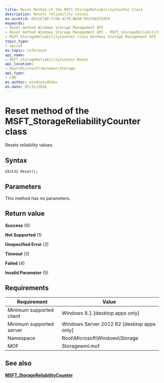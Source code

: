 ```yaml
---
title: Reset Method of the MSFT_StorageReliabilityCounter Class
description: Resets reliability values.
ms.assetid: EA32E7A8-1758-4176-BE8A-952C4A3783F8
keywords:
- Reset method Windows Storage Management API
- Reset method Windows Storage Management API , MSFT_StorageReliabilityCounter class
- MSFT_StorageReliabilityCounter class Windows Storage Management API , Reset method
topic_type:
- apiref
ms.topic: reference
api_name:
- MSFT_StorageReliabilityCounter.Reset
api_location:
- Root\Microsoft\Windows\Storage
api_type:
- COM
ms.author: windowssdkdev
ms.date: 05/31/2018
---
```


# Reset method of the MSFT\_StorageReliabilityCounter class

Resets reliability values.

## Syntax


```mof
UInt32 Reset();
```



## Parameters

This method has no parameters.

## Return value

 

**Success** (0)
 

**Not Supported** (1)
 

**Unspecified Error** (2)
 

**Timeout** (3)
 

**Failed** (4)
 

**Invalid Parameter** (5)
 

## Requirements



| Requirement | Value |
|-------------------------------------|-------------------------------------------------------------------------------------------|
| Minimum supported client | Windows 8.1 \[desktop apps only\]                                              |
| Minimum supported server | Windows Server 2012 R2 \[desktop apps only\]                                   |
| Namespace                | Root\\Microsoft\\Windows\\Storage                                              |
| MOF                      |  Storagewmi.mof  |



## See also

 

[**MSFT\_StorageReliabilityCounter**](msft-storagereliabilitycounter.md)
 

 

 





